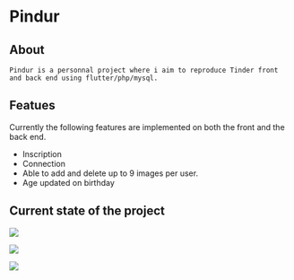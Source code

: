# Pindur

## About

``Pindur is a personnal project where i aim to reproduce Tinder front and back end using flutter/php/mysql.``

## Featues

Currently the following features are implemented on both the front and the back end.
- Inscription
- Connection
- Able to add and delete up to 9 images per user.
- Age updated on birthday

## Current state of the project

![](https://raw.github.com/L0rentz/Pindur/master/examples/example1.gif)  
  
![](https://raw.github.com/L0rentz/Pindur/master/examples/example2.gif)  
  
![](https://raw.github.com/L0rentz/Pindur/master/examples/example3.gif)  
